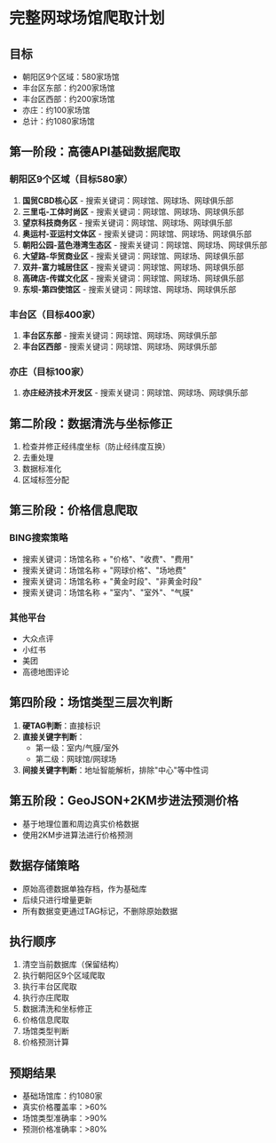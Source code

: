 # 完整网球场馆爬取计划

## 目标
- 朝阳区9个区域：580家场馆
- 丰台区东部：约200家场馆  
- 丰台区西部：约200家场馆
- 亦庄：约100家场馆
- 总计：约1080家场馆

## 第一阶段：高德API基础数据爬取

### 朝阳区9个区域（目标580家）
1. **国贸CBD核心区** - 搜索关键词：网球馆、网球场、网球俱乐部
2. **三里屯-工体时尚区** - 搜索关键词：网球馆、网球场、网球俱乐部
3. **望京科技商务区** - 搜索关键词：网球馆、网球场、网球俱乐部
4. **奥运村-亚运村文体区** - 搜索关键词：网球馆、网球场、网球俱乐部
5. **朝阳公园-蓝色港湾生态区** - 搜索关键词：网球馆、网球场、网球俱乐部
6. **大望路-华贸商业区** - 搜索关键词：网球馆、网球场、网球俱乐部
7. **双井-富力城居住区** - 搜索关键词：网球馆、网球场、网球俱乐部
8. **高碑店-传媒文化区** - 搜索关键词：网球馆、网球场、网球俱乐部
9. **东坝-第四使馆区** - 搜索关键词：网球馆、网球场、网球俱乐部

### 丰台区（目标400家）
1. **丰台区东部** - 搜索关键词：网球馆、网球场、网球俱乐部
2. **丰台区西部** - 搜索关键词：网球馆、网球场、网球俱乐部

### 亦庄（目标100家）
1. **亦庄经济技术开发区** - 搜索关键词：网球馆、网球场、网球俱乐部

## 第二阶段：数据清洗与坐标修正
1. 检查并修正经纬度坐标（防止经纬度互换）
2. 去重处理
3. 数据标准化
4. 区域标签分配

## 第三阶段：价格信息爬取
### BING搜索策略
- 搜索关键词：场馆名称 + "价格"、"收费"、"费用"
- 搜索关键词：场馆名称 + "网球价格"、"场地费"
- 搜索关键词：场馆名称 + "黄金时段"、"非黄金时段"
- 搜索关键词：场馆名称 + "室内"、"室外"、"气膜"

### 其他平台
- 大众点评
- 小红书
- 美团
- 高德地图评论

## 第四阶段：场馆类型三层次判断
1. **硬TAG判断**：直接标识
2. **直接关键字判断**：
   - 第一级：室内/气膜/室外
   - 第二级：网球馆/网球场
3. **间接关键字判断**：地址智能解析，排除"中心"等中性词

## 第五阶段：GeoJSON+2KM步进法预测价格
- 基于地理位置和周边真实价格数据
- 使用2KM步进算法进行价格预测

## 数据存储策略
- 原始高德数据单独存档，作为基础库
- 后续只进行增量更新
- 所有数据变更通过TAG标记，不删除原始数据

## 执行顺序
1. 清空当前数据库（保留结构）
2. 执行朝阳区9个区域爬取
3. 执行丰台区爬取
4. 执行亦庄爬取
5. 数据清洗和坐标修正
6. 价格信息爬取
7. 场馆类型判断
8. 价格预测计算

## 预期结果
- 基础场馆库：约1080家
- 真实价格覆盖率：>60%
- 场馆类型准确率：>90%
- 预测价格准确率：>80% 